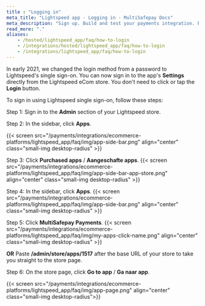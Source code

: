 ```yaml
---
title : "Logging in"
meta_title: "Lightspeed app - Logging in - MultiSafepay Docs"
meta_description: "Sign up. Build and test your payments integration. Explore our products and services. Use our API reference, SDKs, and wrappers. Get support."
read_more: "."
aliases:
    - /hosted/lightspeed_app/faq/how-to-login
    - /integrations/hosted/lightspeed_app/faq/how-to-login
    - /integrations/lightspeed_app/faq/how-to-login
---
```


In early 2021, we changed the login method from a password to Lightspeed's single sign-on. You can now sign in to the app's **Settings** directly from the Lightspeed eCom store. You don't need to click or tap the **Login** button.

To sign in using Lightspeed single sign-on, follow these steps:

Step 1: Sign in to the **Admin** section of your Lightspeed store.

Step 2: In the sidebar, click **Apps**.

{{< screen src="/payments/integrations/ecommerce-platforms/lightspeed_app/faq/img/app-side-bar.png" align="center" class="small-img desktop-radius" >}}

Step 3: Click **Purchased apps** / **Aangeschafte apps**.
{{< screen src="/payments/integrations/ecommerce-platforms/lightspeed_app/faq/img/app-side-bar-app-store.png" align="center" class="small-img desktop-radius" >}}

Step 4: In the sidebar, click **Apps**.
{{< screen src="/payments/integrations/ecommerce-platforms/lightspeed_app/faq/img/app-side-bar.png" align="center" class="small-img desktop-radius" >}}

Step 5: Click **MultiSafepay Payments**.
{{< screen src="/payments/integrations/ecommerce-platforms/lightspeed_app/faq/img/my-apps-click-name.png" align="center" class="small-img desktop-radius" >}}

**OR**
Paste **/admin/store/apps/1517** after the base URL of your store to take you straight to the store page.

Step 6: On the store page, click **Go to app** / **Ga naar app**. 

{{< screen src="/payments/integrations/ecommerce-platforms/lightspeed_app/faq/img/app-page.png" align="center" class="small-img desktop-radius">}}

